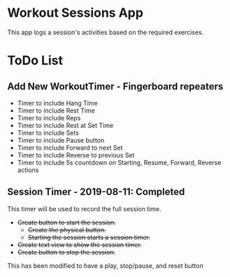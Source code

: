 # Workout Sessions App

This app logs a session's activities based on the required exercises.

# ToDo List

## Add New WorkoutTimer - Fingerboard repeaters

* Timer to include Hang Time
* Timer to include Rest Time
* Timer to include Reps
* Timer to include Rest at Set Time
* Timer to include Sets
* Timer to include Pause button
* Timer to include Forward to next Set
* Timer to include Reverse to previous Set
* Timer to include 5s countdown on Starting, Resume, Forward, Reverse actions


## Session Timer - 2019-08-11: Completed
This timer will be used to record the full session time.

* ~~Create button to start the session.~~
    * ~~Create the physical button.~~
    * ~~Starting the session starts a session timer.~~
* ~~Create text view to show the session timer.~~
* ~~Create button to stop the session.~~

This has been modified to have a play, stop/pause, and reset button